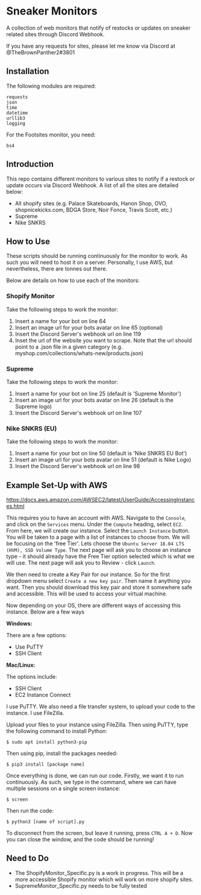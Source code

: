 # Sneaker Monitors
A collection of web monitors that notify of restocks or updates on sneaker related sites through Discord Webhook.

If you have any requests for sites, please let me know via Discord at @TheBrownPanther2#3801

## Installation
The following modules are required:
```
requests
json
time
datetime
urllib3
logging
```
For the Footsites monitor, you need:
```
bs4
```

## Introduction

This repo contains different monitors to various sites to notify if a restock or update occurs via Discord Webhook. A list of all the sites are detailed below:
- All shopify sites (e.g. Palace Skateboards, Hanon Shop, OVO, shopnicekicks.com, BDGA Store, Noir Fonce, Travis Scott, etc.)
- Supreme
- Nike SNKRS

## How to Use

These scripts should be running continuously for the monitor to work. As such you will need to host it on a server. Personally, I use AWS, but nevertheless, there are tonnes out there. 

Below are details on how to use each of the monitors:

### Shopify Monitor
Take the following steps to work the monitor:
1. Insert a name for your bot on line 64
2. Insert an image url for your bots avatar on line 65 (optional)
3. Insert the Discord Server's webhook url on line 119
4. Inset the url of the website you want to scrape. Note that the url should point to a .json file in a given category (e.g. myshop.com/collections/whats-new/products.json)

### Supreme
Take the following steps to work the monitor:
1. Insert a name for your bot on line 25 (default is 'Supreme Monitor')
2. Insert an image url for your bots avatar on line 26 (default is the Supreme logo)
3. Insert the Discord Server's webhook url on line 107

### Nike SNKRS (EU)
Take the following steps to work the monitor:
1. Insert a name for your bot on line 50 (default is 'Nike SNKRS EU Bot')
2. Insert an image url for your bots avatar on line 51 (default is Nike Logo)
3. Insert the Discord Server's webhook url on line 98

## Example Set-Up with AWS 

https://docs.aws.amazon.com/AWSEC2/latest/UserGuide/AccessingInstances.html

This requires you to have an account with AWS. Navigate to the `Console`, and click on the `Services` menu.
Under the `Compute` heading, select `EC2`.
From here, we will create our instance. 
Select the `Launch Instance` button. 
You will be taken to a page with a list of instances to choose from.
We will be focusing on the 'free Tier'. 
Lets choose the `Ubuntu Server 18.04 LTS (HVM), SSD Volume Type`. 
The next page will ask you to choose an instance type - it should already have the Free Tier option selected which is what we will use.
The next page will ask you to Review - click `Launch`. 

We then need to create a Key Pair for our instance. 
So for the first dropdown menu select `Create a new key pair`. 
Then name it anything you want. 
Then you should download this key pair and store it somewhere safe and accessible.
This will be used to access your virtual machine.

Now depending on your OS, there are different ways of accessing this instance.
Below are a few ways

**Windows:**

There are a few options:
- Use PuTTY
- SSH Client

**Mac/Linux:**

The options include:
- SSH Client
- EC2 Instance Connect

I use PuTTY. 
We also need a file transfer system, to upload your code to the instance.
I use FileZilla.

Upload your files to your instance using FileZilla. 
Then using PuTTY, type the following command to install Python:
```
$ sudo apt install python3-pip
```

Then using pip, install the packages needed:
```
$ pip3 install [package name]
```

Once everything is done, we can run our code. 
Firstly, we want it to run continuously. 
As such, we type in the command, where we can have multiple sessions on a single screen instance:
```
$ screen
``` 

Then run the code:
```
$ python3 [name of script].py
```

To disconnect from the screen, but leave it running, press ``CTRL A + D``.
Now you can close the window, and the code should be running!


## Need to Do

- The ShopifyMonitor_Specific.py is a work in progress. This will be a more accessible Shopify monitor which will work on more shopify sites.
- SupremeMonitor_Specific.py needs to be fully tested
